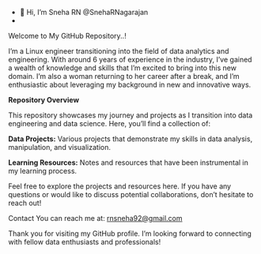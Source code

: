 - 👋 Hi, I’m Sneha RN @SnehaRNagarajan
- 
Welcome to My GitHub Repository..!

I’m a Linux engineer transitioning into the field of data analytics and engineering. With around 6 years of experience in the industry, I’ve gained a wealth of knowledge and skills that I’m excited to bring into this new domain. I’m also a woman returning to her career after a break, and I’m enthusiastic about leveraging my background in new and innovative ways.

**Repository Overview**

This repository showcases my journey and projects as I transition into data engineering and data science. Here, you’ll find a collection of:

**Data Projects:** Various projects that demonstrate my skills in data analysis, manipulation, and visualization.

**Learning Resources:** Notes and resources that have been instrumental in my learning process.

Feel free to explore the projects and resources here. 
If you have any questions or would like to discuss potential collaborations, don’t hesitate to reach out!

Contact
You can reach me at: rnsneha92@gmail.com

Thank you for visiting my GitHub profile. I’m looking forward to connecting with fellow data enthusiasts and professionals!

<!---
SnehaRNagarajan/SnehaRNagarajan is a ✨ special ✨ repository because its `README.md` (this file) appears on your GitHub profile.
You can click the Preview link to take a look at your changes.
--->
